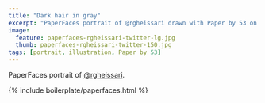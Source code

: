 ```yaml
---
title: "Dark hair in gray"
excerpt: "PaperFaces portrait of @rgheissari drawn with Paper by 53 on an iPad."
image: 
  feature: paperfaces-rgheissari-twitter-lg.jpg
  thumb: paperfaces-rgheissari-twitter-150.jpg
tags: [portrait, illustration, Paper by 53]
---
```


PaperFaces portrait of [@rgheissari](http://twitter.com/rgheissari).

{% include boilerplate/paperfaces.html %}